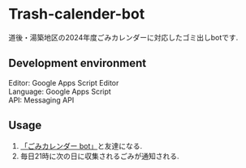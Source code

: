 # Trash-calender-bot

道後・湯築地区の2024年度ごみカレンダーに対応したゴミ出しbotです. 

## Development environment

Editor: Google Apps Script Editor  
Language: Google Apps Script   
API: Messaging API

## Usage

1. [「ごみカレンダー bot」](https://l.instagram.com/?u=https%3A%2F%2Fliff.line.me%2F1645278921-kWRPP32q%2F%3FaccountId%3D756viccf&e=AT2RAWL5mLAPim8lb5Zz-vT6JChV5nAxLFoFs47Arz5kb_MB5hBsmU1uAROqcDNFEnuwd_I2XIFccz3qn9kLuhCNdfVn_FJRVXVTW_s)と友達になる.
2. 毎日21時に次の日に収集されるごみが通知される. 
